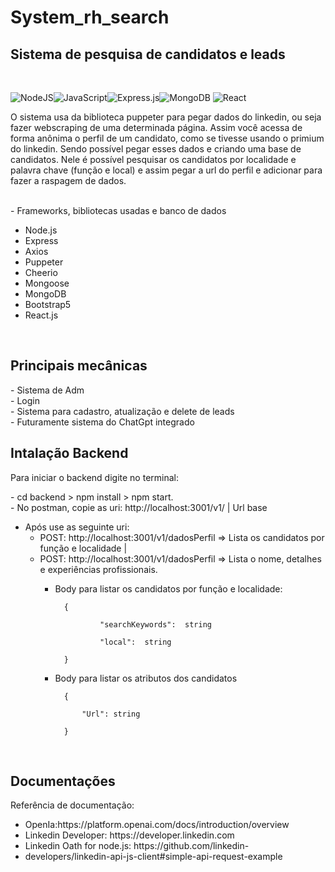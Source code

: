 # System_rh_search
 <h2>Sistema de pesquisa de candidatos e leads</h2> <br>
 
![NodeJS](https://img.shields.io/badge/node.js-6DA55F?style=for-the-badge&logo=node.js&logoColor=white)![JavaScript](https://img.shields.io/badge/javascript-%23323330.svg?style=for-the-badge&logo=javascript&logoColor=%23F7DF1E)![Express.js](https://img.shields.io/badge/express.js-%23404d59.svg?style=for-the-badge&logo=express&logoColor=%2361DAFB)![MongoDB](https://img.shields.io/badge/MongoDB-%234ea94b.svg?style=for-the-badge&logo=mongodb&logoColor=white) ![React](https://img.shields.io/badge/react-%2320232a.svg?style=for-the-badge&logo=react&logoColor=%2361DAFB) 
 <p> O sistema usa da biblioteca puppeter para pegar dados do linkedin, ou seja fazer webscraping de uma determinada página. Assim você acessa de forma anônima o perfil de um candidato, como se tivesse usando o primium do linkedin. Sendo possível pegar esses dados e criando uma base de candidatos. Nele é possível pesquisar os candidatos por localidade e palavra chave (função e local) e assim pegar a url do perfil e adicionar para fazer a raspagem de dados.</p><br>
- Frameworks, bibliotecas usadas e banco de dados<br>
<ul>
      <li>  Node.js  </li>
      <li>    Express </li>
      <li>    Axios   </li>
      <li>  Puppeter  </li>
      <li>  Cheerio  </li>
      <li>  Mongoose  </li>
      <li>  MongoDB  </li>
      <li>  Bootstrap5  </li>
      <li>    React.js </li>
</ul>
<br>     
<h2>Principais mecânicas</h2>
- Sistema de Adm <br>
- Login <br>
- Sistema para cadastro, atualização e delete de leads <br>
- Futuramente sistema do ChatGpt integrado
<br>
<h2>Intalação Backend</h2>
<p>Para iniciar o backend digite no terminal:</p>
- cd backend > npm install > npm start.<br>
- No postman, copie as uri: http://localhost:3001/v1/ | Url base<br>

- Após use as seguinte uri: 
	-  POST: http://localhost:3001/v1/dadosPerfil  => Lista os candidatos por função e localidade | 
	- POST: http://localhost:3001/v1/dadosPerfil => Lista o nome, detalhes  e experiências profissionais.
		- Body para listar os candidatos por função e localidade:

				{
	
						"searchKeywords":  string

						"local":  string

				}
				 
		- Body para listar os atributos dos candidatos

				{

					"Url": string

				}
				 


<br>
<h2>Documentações </h2>
<p>Referência de documentação:</p>
<ul>
	<li>OpenIa:https://platform.openai.com/docs/introduction/overview <br>
<li>Linkedin Developer: https://developer.linkedin.com <br>
<li>Linkedin Oath for node.js: https://github.com/linkedin-<li>developers/linkedin-api-js-client#simple-api-request-example <br>
</ul>
